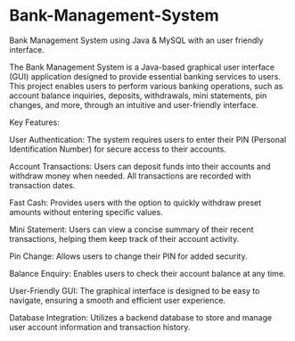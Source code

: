 # Bank-Management-System
Bank Management System using Java &amp; MySQL with an user friendly interface.

The Bank Management System is a Java-based graphical user interface (GUI) application designed to provide essential banking services to users. This project enables users to perform various banking operations, such as account balance inquiries, deposits, withdrawals, mini statements, pin changes, and more, through an intuitive and user-friendly interface.

Key Features:

User Authentication: The system requires users to enter their PIN (Personal Identification Number) for secure access to their accounts.

Account Transactions: Users can deposit funds into their accounts and withdraw money when needed. All transactions are recorded with transaction dates.

Fast Cash: Provides users with the option to quickly withdraw preset amounts without entering specific values.

Mini Statement: Users can view a concise summary of their recent transactions, helping them keep track of their account activity.

Pin Change: Allows users to change their PIN for added security.

Balance Enquiry: Enables users to check their account balance at any time.

User-Friendly GUI: The graphical interface is designed to be easy to navigate, ensuring a smooth and efficient user experience.

Database Integration: Utilizes a backend database to store and manage user account information and transaction history.
